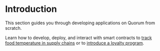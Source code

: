 # Introduction

This section guides you through developing applications on Quorum from scratch.

Learn how to develop, deploy, and interact with smart contracts to [track food temperature in supply chains](/tutorials/quorum/food-supply-temperature-control-with-web3) or to [introduce a loyalty program](/tutorials/quorum/loyalty-program-with-truffle).